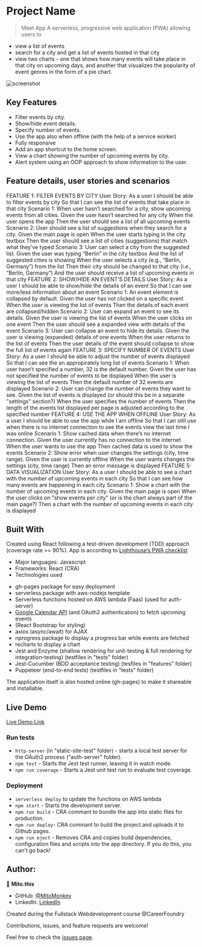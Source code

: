 # Project Name

> Meet App
A serverless, progressive web application (PWA) allowing users to  
* view a list of events
* search for a city and get a list of events hosted in that city
* view two charts - one that shows how many events will take place in that city on upcoming days, and another
that visualizes the popularity of event genres in the form of a pie chart.

![screenshot](./app_screenshot.png)

## Key Features
* Filter events by city. 
* Show/hide event details. 
* Specify number of events.
* Use the app also when offline (with the help of a service worker)
* Fully responsive
* Add an app shortcut to the home screen. 
* View a chart showing the number of upcoming events by city.
* Alert system using an OOP approach to show information to the
user.

## Feature details, user stories and scenarios

FEATURE 1: FILTER EVENTS BY CITY
    User Story:
        As a user
        I should be able to filter events by city
        So that I can see the list of events that take place in that city
    Scenario 1: When user hasn’t searched for a city, show upcoming events from all cities.
        Given the user hasn’t searched for any city
        When the user opens the app
        Then the user should see a list of all upcoming events
    Scenario 2: User should see a list of suggestions when they search for a city.
        Given the main page is open
        When the user starts typing in the city textbox
        Then the user should see a list of cities (suggestions) that match what they’ve typed
    Scenario 3: User can select a city from the suggested list.
        Given the user was typing “Berlin” in the city textbox And the list of suggested cities is showing
        When the user selects a city (e.g., “Berlin, Germany”) from the list
        Then their city should be changed to that city (i.e., “Berlin, Germany”) And the user should receive a list of upcoming events in that city
FEATURE 2: SHOW/HIDE AN EVENT’S DETAILS
    User Story:
        As a user
        I should be able to show/hide the details of an event
        So that I can see more/less information about an event
    Scenario 1: An event element is collapsed by default.
        Given the user has not clicked on a specific event
        When the user is viewing the list of events
        Then the details of each event are collapsed/hidden
    Scenario 2: User can expand an event to see its details.
        Given the user is viewing the list of events
        When the user clicks on one event
        Then the user should see a expanded view with details of the event
    Scenario 3: User can collapse an event to hide its details.
        Given the user is viewing (expanded) details of one events
        When the user returns to the list of events
        Then the user details of the event should collapse to show the full list of events again
FEATURE 3: SPECIFY NUMBER OF EVENTS
    User Story:
        As a user
        I should be able to adjust the number of events displayed
        So that I can see the an appropirately long list of events
    Scenario 1: When user hasn’t specified a number, 32 is the default number.
        Given the user has not specified the number of events to be displayed
        When the user is viewing the list of events
        Then the default number of 32 events are displayed
    Scenario 2: User can change the number of events they want to see.
        Given the list of events is displayed (or should this be in a separate "settings" section?)
        When the user specifies the number of events
        Then the length of the events list displayed per page is adjusted according to the specified number
FEATURE 4: USE THE APP WHEN OFFLINE
    User Story:
        As a user
        I should be able to use the app while I am offline
        So that I can still use when there is no internet connection to see the events view the last time I was online
    Scenario 1: Show cached data when there’s no internet connection.
        Given the user currently has no connection to the internet
        When the user wants to use the app
        Then cached data is used to show the events
    Scenario 2: Show error when user changes the settings (city, time range).
        Given the user is currently offline
        When the user wants changes the settings (city, time range)
        Then an error message is displayed
FEATURE 5: DATA VISUALIZATION
    User Story:
        As a user
        I should be able to see a chart with the number of upcoming events in each city
        So that I can see how many events are happening in each city
    Scenario 1: Show a chart with the number of upcoming events in each city.
        Given the main page is open
        When the user clicks on "show events per city" (or is the chart always part of the main page?)
        Then a chart with the number of upcoming events in each city is displayed


## Built With
Created using React following a test-driven development (TDD) approach (coverage rate >= 90%).
App is according to [Lighthouse’s PWA checklist](https://developers.google.com/web/tools/lighthouse/)

- Major languages: Javascript
- Frameworks: React (CRA)
- Technologies used
* gh-pages package for easy deployment
* serverless package with aws-nodejs template
* Serverless functions hosted on AWS lambda (Faas) (used for auth-server)
* [Google Calendar API](https://developers.google.com/calendar) (and OAuth2 authentication) to fetch upcoming events 
* (React Bootstrap for styling)
* axios (async/await) for AJAX
* nprogress package to display a progress bar while events are fetched
* recharts to display a chart
* Jest and Enzyme (shallow rendering for unit-testing & full rendering for integration-testing) (testfiles in "tests" folder)
* Jest-Cucumber (BDD acceptance testing) (tesfiles in "features" folder)
* Puppeteer (end-to-end tests) (testfiles in "tests" folder)

The application itself is also hosted online (gh-pages) to make it shareable and installable. 

## Live Demo

[Live Demo Link](https://MitoMonkey.github.io/meet)

### Run tests
* `http-server` (in "static-site-test" folder) - starts a local test server for the OAuth2 process ("auth-server" folder).
* `npm test` - Starts the Jest test runner, leaving it in watch mode.
* `npm run coverage` - Starts a Jest unit test run to evaluate test coverage.

### Deployment
* `serverless deploy` to update the functions on AWS lambda
* `npm start` - Starts the development server.
* `npm run build` - CRA commant to bundle the app into static files for production.
* `npm run deploy`- CRA commant to build the project and uploads it to Github pages.
* `npm run eject` - Removes CRA and copies build dependencies, configuration files and scripts into the app directory. If you do this, you can’t go back!

## Author:
👤 **Mito.this**
- GitHub: [@MitoMonkey](https://github.com/MitoMonkey/)
- LinkedIn: [LinkedIn](https://www.linkedin.com/in/michael-flohrsch%C3%BCtz-8a58321b3/)

Created during the Fullstack Webdevelopment course @CareerFoundry


Contributions, issues, and feature requests are welcome!

Feel free to check the [issues page](../../issues/).